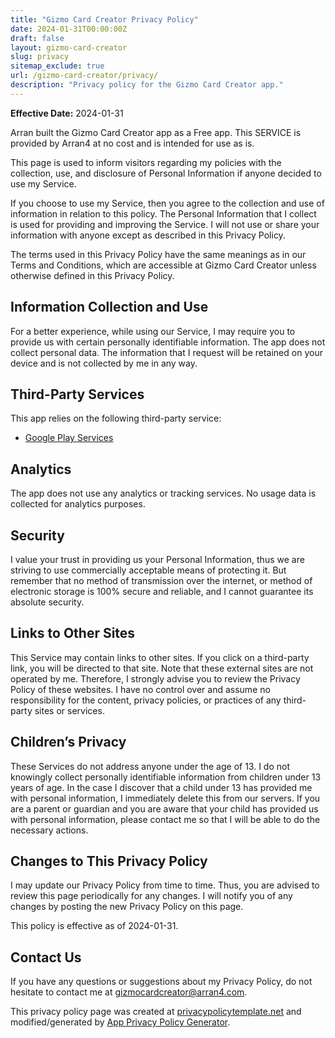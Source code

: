 ```yaml
---
title: "Gizmo Card Creator Privacy Policy"
date: 2024-01-31T00:00:00Z
draft: false
layout: gizmo-card-creator
slug: privacy
sitemap_exclude: true
url: /gizmo-card-creator/privacy/
description: "Privacy policy for the Gizmo Card Creator app."
---
```


**Effective Date:** 2024-01-31

Arran built the Gizmo Card Creator app as a Free app. This SERVICE is provided by Arran4 at no cost and is intended for use as is.

This page is used to inform visitors regarding my policies with the collection, use, and disclosure of Personal Information if anyone decided to use my Service.

If you choose to use my Service, then you agree to the collection and use of information in relation to this policy. The Personal Information that I collect is used for providing and improving the Service. I will not use or share your information with anyone except as described in this Privacy Policy.

The terms used in this Privacy Policy have the same meanings as in our Terms and Conditions, which are accessible at Gizmo Card Creator unless otherwise defined in this Privacy Policy.

## Information Collection and Use

For a better experience, while using our Service, I may require you to provide us with certain personally identifiable information. The app does not collect personal data. The information that I request will be retained on your device and is not collected by me in any way.

## Third-Party Services

This app relies on the following third-party service:

- [Google Play Services](https://www.google.com/policies/privacy/)

## Analytics

The app does not use any analytics or tracking services. No usage data is collected for analytics purposes.

## Security

I value your trust in providing us your Personal Information, thus we are striving to use commercially acceptable means of protecting it. But remember that no method of transmission over the internet, or method of electronic storage is 100% secure and reliable, and I cannot guarantee its absolute security.

## Links to Other Sites

This Service may contain links to other sites. If you click on a third-party link, you will be directed to that site. Note that these external sites are not operated by me. Therefore, I strongly advise you to review the Privacy Policy of these websites. I have no control over and assume no responsibility for the content, privacy policies, or practices of any third-party sites or services.

## Children’s Privacy

These Services do not address anyone under the age of 13. I do not knowingly collect personally identifiable information from children under 13 years of age. In the case I discover that a child under 13 has provided me with personal information, I immediately delete this from our servers. If you are a parent or guardian and you are aware that your child has provided us with personal information, please contact me so that I will be able to do the necessary actions.

## Changes to This Privacy Policy

I may update our Privacy Policy from time to time. Thus, you are advised to review this page periodically for any changes. I will notify you of any changes by posting the new Privacy Policy on this page.

This policy is effective as of 2024-01-31.

## Contact Us

If you have any questions or suggestions about my Privacy Policy, do not hesitate to contact me at [gizmocardcreator@arran4.com](mailto:gizmocardcreator@arran4.com).

This privacy policy page was created at [privacypolicytemplate.net](https://privacypolicytemplate.net) and modified/generated by [App Privacy Policy Generator](https://app-privacy-policy-generator.nisrulz.com/).
